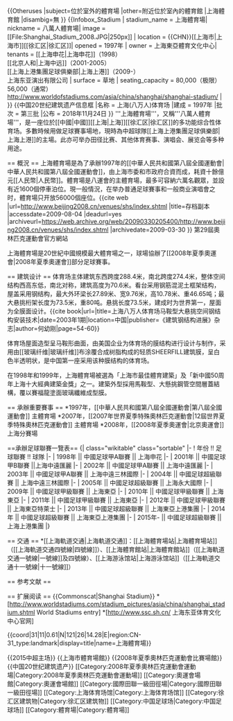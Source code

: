 {{Otheruses
|subject=位於室外的體育場
|other=附近位於室內的體育館
|上海體育館
|disambig=無
}}
{{Infobox_Stadium |
  stadium_name      = 上海體育場|
  nickname      = 八萬人體育場|
 image             = [[File:Shanghai_Stadium_2008.JPG|250px]] |
  location          = {{CHN}}[[上海市|上海市]][[徐汇区|徐汇区]]|
  opened            = 1997年 |
  owner             = 上海東亞體育文化中心|
  tenants           = [[上海申花|上海申花]]（1998）<br/>[[北京人和|上海中远]]（2001-2005）<br/>[[上海上港集團足球俱樂部|上海上港]]（2009-）<br/>上海东亚演出有限公司 |
  surface           = 草地 | 
  seating_capacity  = 80,000（极限）<br/>56,000（通常）<ref>http://www.worldofstadiums.com/asia/china/shanghai/shanghai-stadium/</ref> |
}}
{{中国20世纪建筑遗产信息框
|名称 = 上海(八万人)体育场
|建成 = 1997年
|批次 = 第三批
|公布 = 2018年11月24日
}}
'''上海體育場'''，又稱'''八萬人體育場'''，是一座位於[[中國|中國]][[上海|上海]][[徐汇区|徐汇区]]的多功能综合性体育场。多數時候用做足球賽事場地，現時為中超球隊[[上海上港集團足球俱樂部|上海上港]]的主場。此亦可举办田径比赛、其他体育赛事、演唱会、展览会等多种用途。

== 概況 ==
上海體育場是為了承辦1997年的[[中華人民共和國第八屆全國運動會|中華人民共和國第八屆全國運動會]]，由上海市委和市政府合資而成，耗資十餘億元[[人民幣|人民幣]]。體育場是八運會的主體育場，最多可容納六萬名觀眾，並設有近1600個停車泊位。現一般情況，在举办普通足球賽事和一般商业演唱會之时，體育場只开放56000個座位。<ref>{{cite web |url=http://www.beijing2008.cn/venues/shs/index.shtml |title=存档副本 |accessdate=2009-08-04 |deadurl=yes |archiveurl=https://web.archive.org/web/20090330205400/http://www.beijing2008.cn/venues/shs/index.shtml |archivedate=2009-03-30 }} 第29屆奧林匹克運動會官方網站</ref>

上海體育場是20世紀中國規模最大體育場之一，球場協辦了[[2008年夏季奧運會|2008年夏季奧運會]]部分足球賽事。

== 建筑设计 ==
体育场主体建筑东西跨度288.4米，南北跨度274.4米，整体空间结构西高东低，南北对称，建筑高度为70.6米。看台采用钢筋混泥土框架结构，屋盖采用钢结构，最大外环梁长27.89米、宽9.76米，高10.78米、重46.65吨；最大悬挑桁架长度为73.5米，重80吨。悬挑长度73.5米，建成时为世界第一，屋面为全膜面设计。<ref name="建筑钢结构进展">{{cite book|url=|title=上海八万人体育场马鞍型大悬挑空间钢结构安装技术|date=2003年1期|location=中国|publisher=《建筑钢结构进展》杂志|author=何幼刚|page=54-60}}</ref>

体育场屋面造型呈马鞍形曲面，由美国企业为体育场的膜结构进行设计与制作，采用由[[玻璃纤维|玻璃纤维]]布涂覆合成树脂构成的轻质SHEERFILL建筑膜，呈白色半透明状，是中国第一座采用该种膜结构的体育场。

在1998年和1999年，上海體育場被選為「上海市最佳體育建築」及「新中國50周年上海十大經典建築金獎」之一。建築外型採用馬鞍型、大懸挑鋼管空間層蓋結構，覆以賽福龍塗面玻璃纖維成型膜。

== 承辦重要賽事 ==
*1997年，[[中華人民共和國第八屆全國運動會|第八屆全國運動會]] 主體育場
*2007年，[[2007年世界夏季特殊奧林匹克運動會|12屆世界夏季特殊奧林匹克運動會]] 主體育場
*2008年，[[2008年夏季奧運會|北京奧運會]] 上海分賽場

==承辦足球聯賽一覽表==
{| class="wikitable" class="sortable"
|-
! 年份 !! 足球聯賽 !! 球隊
|-
| 1998年 || 中國足球甲A聯賽 || 上海申花
|-
| 2001年 || 中國足球甲B聯賽 ||上海中遠匯麗
|-
| 2002年 || 中國足球甲A聯賽 || 上海中遠匯麗
|-
| 2003年 || 中國足球甲A聯賽 || 上海中遠三林國際
|-
| 2004年 || 中國足球超級聯賽 || 上海中遠三林國際
|-
| 2005年 || 中國足球超級聯賽 || 上海永大國際
|-
| 2009年 || 中國足球甲級聯賽 || 上海東亞
|-
| 2010年 || 中國足球甲級聯賽 || 上海東亞
|-
| 2011年 || 中國足球甲級聯賽 || 上海東亞
|-
| 2012年 || 中國足球甲級聯賽 || 上海東亞特萊士
|-
| 2013年 || 中國足球超級聯賽 || 上海東亞上港集團
|-
| 2014年 || 中國足球超級聯賽 || 上海東亞上港集團
|-
| 2015年- || 中國足球超級聯賽 || 上海上港集團
|}

== 交通 ==
*[[上海軌道交通|上海軌道交通]]：[[上海體育場站|上海體育場站]]（[[上海軌道交通四號線|四號線]]）、[[上海體育館站|上海體育館站]]（[[上海軌道交通一號線|一號線]]及四號線）、[[上海游泳馆站|上海游泳馆站]]（[[上海軌道交通十一號線|十一號線]]）

== 参考文献 ==
<div class="references-small">
<references />
</div>

== 扩展阅读 ==
{{Commonscat|Shanghai Stadium}}
*[http://www.worldstadiums.com/stadium_pictures/asia/china/shanghai_stadium.shtml World Stadiums entry]
*[http://www.ssc.sh.cn/ 上海东亚体育文化中心官网]

{{coord|31|11|0.61|N|121|26|14.28|E|region:CN-31_type:landmark|display=title|name=上海體育場}}


{{2015中超主场}} 
{{上海市體育場館}}
{{2008年夏季奧林匹克運動會比賽場館}}
{{中国20世纪建筑遗产}}
[[Category:2008年夏季奧林匹克運動會運動場|Category:2008年夏季奧林匹克運動會運動場]]
[[Category:奧運會場館|Category:奧運會場館]]
[[Category:國際田聯一級田徑場|Category:國際田聯一級田徑場]]
[[Category:上海体育场馆|Category:上海体育场馆]]
[[Category:徐汇区建筑物|Category:徐汇区建筑物]]
[[Category:中国足球场|Category:中国足球场]]
[[Category:體育場|Category:體育場]]